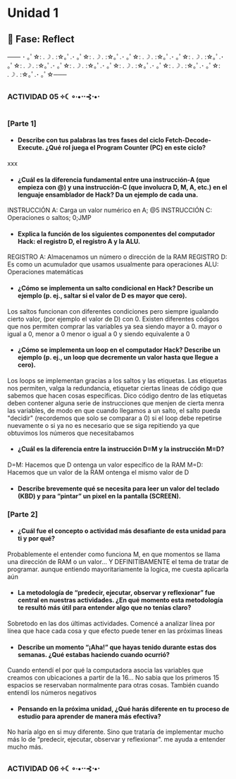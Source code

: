 # Unidad 1

## 🤔 Fase: Reflect

─── ･ ｡ﾟ☆: *.☽ .* :☆｡ﾟ.･ ｡ﾟ☆: *.☽ .* :☆｡ﾟ.･ ｡ﾟ☆: *.☽ .* :☆｡ﾟ.･ ｡ﾟ☆: *.☽ .* :☆｡ﾟ.･ ｡ﾟ☆: *.☽ .* :☆｡ﾟ.･ ｡ﾟ☆: *.☽ .* :☆｡ﾟ.･ ｡ﾟ☆: *.☽ .* :☆｡ﾟ.･ ｡ﾟ☆: *.☽ .* :☆｡ﾟ.･ ｡ﾟ☆: *.☽ .* :☆｡ﾟ.･ ｡ﾟ☆───

### **ACTIVIDAD 05 ༓☾∘∙•⋅⋅⊰⋅•⋅**

### [Parte 1]

-  #### Describe con tus palabras las tres fases del ciclo Fetch-Decode-Execute. ¿Qué rol juega el Program Counter (PC) en este ciclo?
 xxx
 
-  #### ¿Cuál es la diferencia fundamental entre una instrucción-A (que empieza con @) y una instrucción-C (que involucra D, M, A, etc.) en el lenguaje ensamblador de Hack? Da un ejemplo de cada una.

INSTRUCCIÓN A: Carga un valor numérico en A; @5
INSTRUCCIÓN C: Operaciones o saltos; 0;JMP

-  #### Explica la función de los siguientes componentes del computador Hack: el registro D, el registro A y la ALU.
REGISTRO A: Almacenamos un número o dirección de la RAM
REGISTRO D: Es como un acumulador que usamos usualmente para operaciones
ALU: Operaciones matemáticas

-  #### ¿Cómo se implementa un salto condicional en Hack? Describe un ejemplo (p. ej., saltar si el valor de D es mayor que cero).
Los saltos funcionan con diferentes condiciones pero siempre igualando cierto valor, (por ejemplo el valor de D) con 0.
Existen diferentes códigos que nos permiten comprar las variables ya sea siendo mayor a 0. mayor o igual a 0, menor a 0 menor o igual a 0 y siendo equivalente a 0

-  #### ¿Cómo se implementa un loop en el computador Hack? Describe un ejemplo (p. ej., un loop que decremente un valor hasta que llegue a cero).
Los loops se implementan gracias a los saltos y las etiquetas. Las etiquetas nos permiten, valga la redundancia, etiquetar ciertas lineas de código que sabemos que hacen cosas especificas. Dico código dentro de las etiquetas deben contener alguna serie de instrucciones que menjen de cierta menra las variables, de modo en que cuando llegamos a un salto, el salto pueda "decidir" (recordemos que solo se comparar a 0) si el loop debe repetirse nuevamente o si ya no es necesario que se siga repitiendo ya que obtuvimos los números que necesitabamos

-  #### ¿Cuál es la diferencia entre la instrucción D=M y la instrucción M=D?
D=M: Hacemos que D ontenga un valor específico de la RAM
M=D: Hacemos que un valor de la RAM ontenga el mismo valor de D

-  #### Describe brevemente qué se necesita para leer un valor del teclado (KBD) y para “pintar” un pixel en la pantalla (SCREEN).

### [Parte 2]

-  #### ¿Cuál fue el concepto o actividad más desafiante de esta unidad para ti y por qué?
Probablemente el entender como funciona M, en que momentos se llama una dirección de RAM o un valor... Y DEFINITIBAMENTE el tema de tratar de programar. aunque entiendo mayoritariamente la logica, me cuesta aplicarla aún

-  #### La metodología de “predecir, ejecutar, observar y reflexionar” fue central en nuestras actividades. ¿En qué momento esta metodología te resultó más útil para entender algo que no tenías claro?
Sobretodo en las dos últimas actividades. Comencé a analizar línea por línea que hace cada cosa y que efecto puede tener en las próximas líneas

-  #### Describe un momento “¡Aha!” que hayas tenido durante estas dos semanas. ¿Qué estabas haciendo cuando ocurrió?
Cuando entendí el por qué la computadora asocia las variables que creamos con ubicaciones a partir de la 16... No sabia que los primeros 15 espacios se reservaban normalmente para otras cosas. 
También cuando entendí los números negativos

-  #### Pensando en la próxima unidad, ¿Qué harás diferente en tu proceso de estudio para aprender de manera más efectiva?
No haría algo en si muy diferente. Sino que trataría de implementar mucho más lo de “predecir, ejecutar, observar y reflexionar". me ayuda a entender mucho más.

### **ACTIVIDAD 06 ༓☾∘∙•⋅⋅⊰⋅•⋅**
